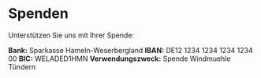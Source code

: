 # Spenden

Unterstützen Sie uns mit Ihrer Spende:

**Bank:** Sparkasse Hameln-Weserbergland
**IBAN:** DE12 1234 1234 1234 1234 00
**BIC:** WELADED1HMN
**Verwendungszweck:** Spende Windmuehle Tündern
